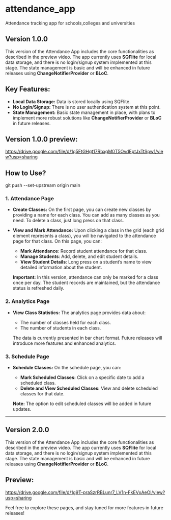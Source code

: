# attendance_app

Attendance tracking app for schools,colleges and universities

## Version 1.0.0
This version of the Attendance App includes the core functionalities as described in the preview video. The app currently uses **SQFlite** for local data storage, and there is no login/signup system implemented at this stage. The state management is basic and will be enhanced in future releases using **ChangeNotifierProvider** or **BLoC**.

## Key Features:
- **Local Data Storage:** Data is stored locally using SQFlite.
- **No Login/Signup:** There is no user authentication system at this point.
- **State Management:** Basic state management in place, with plans to implement more robust solutions like **ChangeNotifierProvider** or **BLoC** in future releases.
## Version 1.0.0 preview:
https://drive.google.com/file/d/1q5FtGHgt17RbxgM0T5OvdEptJxTtSpw1/view?usp=sharing

## How to Use?
git push --set-upstream origin main

### 1. Attendance Page
- **Create Classes:** On the first page, you can create new classes by providing a name for each class. You can add as many classes as you need. To delete a class, just long press on that class.
- **View and Mark Attendance:** Upon clicking a class in the grid (each grid element represents a class), you will be navigated to the attendance page for that class. On this page, you can:
  - **Mark Attendance**: Record student attendance for that class.
  - **Manage Students**: Add, delete, and edit student details.
  - **View Student Details**: Long press on a student’s name to view detailed information about the student.
  
  **Important:** In this version, attendance can only be marked for a class once per day. The student records are maintained, but the attendance status is refreshed daily.

### 2. Analytics Page
- **View Class Statistics:** The analytics page provides data about:
  - The number of classes held for each class.
  - The number of students in each class.
  
  The data is currently presented in bar chart format. Future releases will introduce more features and enhanced analytics.

### 3. Schedule Page
- **Schedule Classes:** On the schedule page, you can:
  - **Mark Scheduled Classes:** Click on a specific date to add a scheduled class.
  - **Delete and View Scheduled Classes:** View and delete scheduled classes for that date.
  
  **Note:** The option to edit scheduled classes will be added in future updates.

---

## Version 2.0.0
This version of the Attendance App includes the core functionalities as described in the preview video. The app currently uses **SQFlite** for local data storage, and there is no login/signup system implemented at this stage. The state management is basic and will be enhanced in future releases using **ChangeNotifierProvider** or **BLoC**.

## Preview: 
https://drive.google.com/file/d/1g9T-praSzrRBLunr7_LV1n-FkEVxAeOl/view?usp=sharing

Feel free to explore these pages, and stay tuned for more features in future releases!


